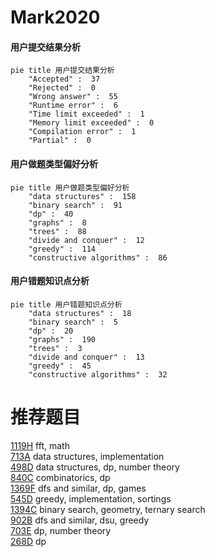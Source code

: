 # Mark2020

<!-- tabs:start -->



#### **用户提交结果分析**

```mermaid
pie title 用户提交结果分析
    "Accepted" :  37
    "Rejected" :  0
    "Wrong answer" :  55
    "Runtime error" :  6
    "Time limit exceeded" :  1
    "Memory limit exceeded" :  0
    "Compilation error" :  1
    "Partial" :  0
```

#### **用户做题类型偏好分析**

```mermaid
pie title 用户做题类型偏好分析
    "data structures" :  158
    "binary search" :  91
    "dp" :  40
    "graphs" :  8
    "trees" :  88
    "divide and conquer" :  12
    "greedy" :  114
    "constructive algorithms" :  86
```
#### **用户错题知识点分析**

```mermaid
pie title 用户错题知识点分析
    "data structures" :  18
    "binary search" :  5
    "dp" :  20
    "graphs" :  190
    "trees" :  3
    "divide and conquer" :  13
    "greedy" :  45
    "constructive algorithms" :  32
```



<!-- tabs:end -->
# 推荐题目
[1119H](https://codeforces.com/contest/1119/problem/H)		fft,
                        math		  
[713A](https://codeforces.com/contest/713/problem/A)		data structures,
                        implementation		  
[498D](https://codeforces.com/contest/498/problem/D)		data structures,
                        dp,
                        number theory		  
[840C](https://codeforces.com/contest/840/problem/C)		combinatorics,
                        dp		  
[1369F](https://codeforces.com/contest/1369/problem/F)		dfs and similar,
                        dp,
                        games		  
[545D](https://codeforces.com/contest/545/problem/D)		greedy,
                        implementation,
                        sortings		  
[1394C](https://codeforces.com/contest/1394/problem/C)		binary search,
                        geometry,
                        ternary search		  
[902B](https://codeforces.com/contest/902/problem/B)		dfs and similar,
                        dsu,
                        greedy		  
[703E](https://codeforces.com/contest/703/problem/E)		dp,
                        number theory		  
[268D](https://codeforces.com/contest/268/problem/D)		dp		  

